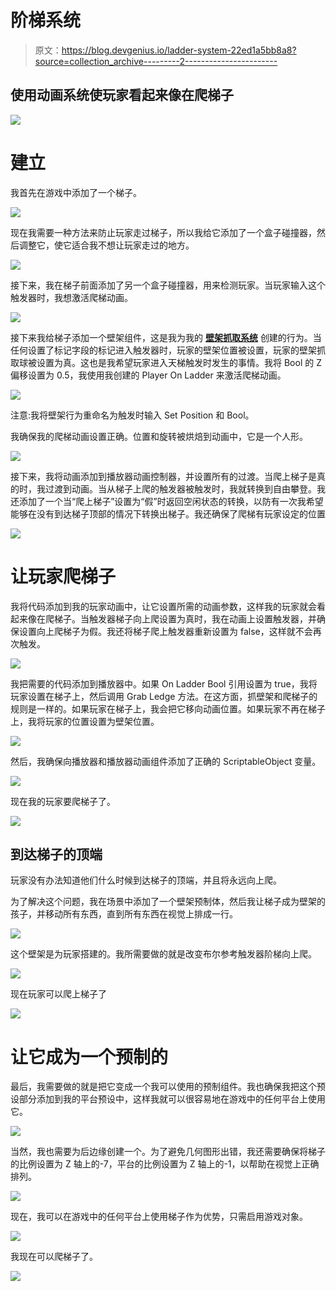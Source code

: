 # 阶梯系统

> 原文：<https://blog.devgenius.io/ladder-system-22ed1a5bb8a8?source=collection_archive---------2----------------------->

## 使用动画系统使玩家看起来像在爬梯子

![](img/a36887c600c4872ee30a8f6cf510ddff.png)

# 建立

我首先在游戏中添加了一个梯子。

![](img/1676b2ee5f2376ef77fbb79609193977.png)

现在我需要一种方法来防止玩家走过梯子，所以我给它添加了一个盒子碰撞器，然后调整它，使它适合我不想让玩家走过的地方。

![](img/cdabcaa7f9e861a31fd2e01ea5a972f3.png)

接下来，我在梯子前面添加了另一个盒子碰撞器，用来检测玩家。当玩家输入这个触发器时，我想激活爬梯动画。

![](img/71c38f0bbf3165d62761acbe2cdc60ff.png)

接下来我给梯子添加一个壁架组件，这是我为我的 [**壁架抓取系统**](/completing-the-ledge-grabbing-system-9a4fef94be3b) 创建的行为。当任何设置了标记字段的标记进入触发器时，玩家的壁架位置被设置，玩家的壁架抓取球被设置为真。这也是我希望玩家进入天梯触发时发生的事情。我将 Bool 的 Z 偏移设置为 0.5，我使用我创建的 Player On Ladder 来激活爬梯动画。

![](img/17a2b6fd81b93ff7b8ae6de23c841995.png)

注意:我将壁架行为重命名为触发时输入 Set Position 和 Bool。

我确保我的爬梯动画设置正确。位置和旋转被烘焙到动画中，它是一个人形。

![](img/4a8942ac108db4406e5f417b84a118ef.png)

接下来，我将动画添加到播放器动画控制器，并设置所有的过渡。当爬上梯子是真的时，我过渡到动画。当从梯子上爬的触发器被触发时，我就转换到自由攀登。我还添加了一个当“爬上梯子”设置为“假”时返回空闲状态的转换，以防有一次我希望能够在没有到达梯子顶部的情况下转换出梯子。我还确保了爬梯有玩家设定的位置

![](img/75bb507f040c209c9a2a7c455c005e8f.png)

# 让玩家爬梯子

我将代码添加到我的玩家动画中，让它设置所需的动画参数，这样我的玩家就会看起来像在爬梯子。当触发器梯子向上爬设置为真时，我在动画上设置触发器，并确保设置向上爬梯子为假。我还将梯子爬上触发器重新设置为 false，这样就不会再次触发。

![](img/c3bb3cfa50be806cc8ac6e9f05a510e7.png)

我把需要的代码添加到播放器中。如果 On Ladder Bool 引用设置为 true，我将玩家设置在梯子上，然后调用 Grab Ledge 方法。在这方面，抓壁架和爬梯子的规则是一样的。如果玩家在梯子上，我会把它移向动画位置。如果玩家不再在梯子上，我将玩家的位置设置为壁架位置。

![](img/08f11b79735a2d2c83e35ca5e1348cfc.png)

然后，我确保向播放器和播放器动画组件添加了正确的 ScriptableObject 变量。

![](img/82bd524eb43b3de768924732d294cea9.png)

现在我的玩家要爬梯子了。

![](img/82672d85fe69fa6c931628085b4b5419.png)

## 到达梯子的顶端

玩家没有办法知道他们什么时候到达梯子的顶端，并且将永远向上爬。

为了解决这个问题，我在场景中添加了一个壁架预制体，然后我让梯子成为壁架的孩子，并移动所有东西，直到所有东西在视觉上排成一行。

![](img/5133ba25d9183d2b3a7ed3d379c9c355.png)

这个壁架是为玩家搭建的。我所需要做的就是改变布尔参考触发器阶梯向上爬。

![](img/435d4d31e78d4f96ff3c3edc22bafb61.png)

现在玩家可以爬上梯子了

![](img/dfc6227e4097fd7dff2de68cdd970c23.png)

# 让它成为一个预制的

最后，我需要做的就是把它变成一个我可以使用的预制组件。我也确保我把这个预设部分添加到我的平台预设中，这样我就可以很容易地在游戏中的任何平台上使用它。

![](img/220724186afb924b210f448aca4566ce.png)

当然，我也需要为后边缘创建一个。为了避免几何图形出错，我还需要确保将梯子的比例设置为 Z 轴上的-7，平台的比例设置为 Z 轴上的-1，以帮助在视觉上正确排列。

![](img/13e0743a3cc94e299ca8f89c5c6cc904.png)

现在，我可以在游戏中的任何平台上使用梯子作为优势，只需启用游戏对象。

![](img/7d74b9a243c1f8d4ce39903446825d44.png)

我现在可以爬梯子了。

![](img/b24474d872c4a0255c345863c381d71b.png)